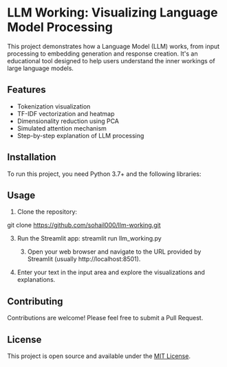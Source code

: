 # LLM Working: Visualizing Language Model Processing

This project demonstrates how a Language Model (LLM) works, from input processing to embedding generation and response creation. It's an educational tool designed to help users understand the inner workings of large language models.

## Features

- Tokenization visualization
- TF-IDF vectorization and heatmap
- Dimensionality reduction using PCA
- Simulated attention mechanism
- Step-by-step explanation of LLM processing

## Installation

To run this project, you need Python 3.7+ and the following libraries:

## Usage

1. Clone the repository:

git clone https://github.com/sohail000/llm-working.git

3. Run the Streamlit app:  streamlit run llm_working.py

   3. Open your web browser and navigate to the URL provided by Streamlit (usually http://localhost:8501).

4. Enter your text in the input area and explore the visualizations and explanations.

## Contributing

Contributions are welcome! Please feel free to submit a Pull Request.

## License

This project is open source and available under the [MIT License](LICENSE).
